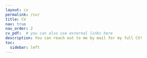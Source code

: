 ```yaml
---
layout: cv
permalink: /cv/
title: CV
nav: true
nav_order: 2
cv_pdf:  # you can also use external links here
description: You can reach out to me by mail for my full CV!
toc:
  sidebar: left
---
```

